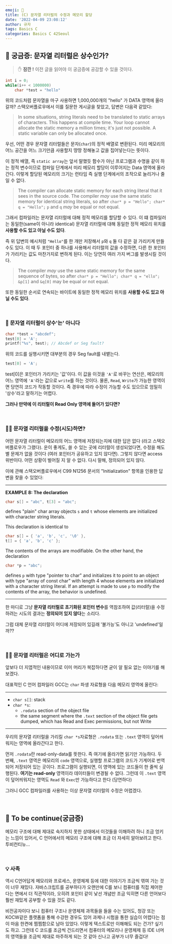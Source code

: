 ```yaml
---
emoji: 🌱
title: (C) 문자열 리터럴의 수정과 메모리 할당
date: '2022-04-09 23:08:12'
author: 규자
tags: Basics C
categories: Basics C 42Seoul
---
```


## 🤔 궁금증: 문자열 리터럴은 상수인가?

> ✋ **잠깐 !** 이전 글을 읽어야 이 궁금증에 공감할 수 있을 것이다.

```cpp
int i = 0;
while(i++ < 1000000)
    char *test = "hello"
```
위의 코드처럼 문자열을 마구 사용하면 1,000,000개의 "hello" 가 DATA 영역에 올라갈까? 스택오버플로우에서 이를 질문한 게시글을 찾았고, 답변은 다음곽 같았다:

> In some situations, string literals need to be translated to static arrays of characters. This happens at compile time. Your loop cannot allocate the static memory a million times; it's just not possible. A static variable can only be allocated once.

우선, 어떤 경우 문자열 리터럴들은 문자(`char`)의 정적 배열로 변환된다. 미리 메모리의 어느 공간을 어느 크기만큼 사용할지 땅땅 정해놓고 값을 집어넣는다는 뜻이다. 

이 정적 배열, 즉 `static array`는 앞서 말했듯 함수가 아닌 프로그램과 수명을 같이 하는 정적 변수이므로 컴파일 단계에서 미리 메모리 할당이 이루어지는 Data 영역에 올라간다. 이렇게 할당된 메모리의 크기는 런타임 즉 실행 단계에서의 조작으로 늘리거나 줄일 수 없다.

> The compiler can allocate static memory for each string literal that it sees in the source code. The compiler *may* use the same static memory for identical string literals, so after `char* p = "Hello"; char* q = "Hello";` `p` and `q` *may* be equal or not equal. 

그래서 컴파일러는 문자열 리터럴에 대해 정적 메모리를 할당할 수 있다. 이 떄 컴파일러는 동일한(same이 아니라 identical) 문자열 리터럴에 대해 동일한 정적 메모리 위치를 **사용할 수도 있고 아닐 수도 있다**. 

즉 위 답변의 예시처럼 `"Hello"`를 한 개만 저장해서 `p`와 `q` 둘 다 같은 걸 가리키게 만들 수도 있다. 이 때 두 포인터 중 하나를 사용해서 리터럴의 값을 수정하면, 다른 한 포인터가 가리키는 값도 마찬가지로 변하게 된다. 이는 당연히 여러 가지 버그를 발생시킬 것이다.

> The compiler *may* use the same static memory for the same sequence of bytes, so after `char* p = "Hello"; char* q = "ello";` `&p[1]` and `&q[0]` may be equal or not equal.

또한 동일한 순서로 연속되는 바이트에 동일한 정적 메모리 위치를 **사용할 수도 있고 아닐 수도 있다**. 

<br/>

### 🧐 문자열 리터럴이 상수'는' 아니다

```cpp
char *test = "abcdef";
test[0] = 'A';
printf("%s", test); // Abcdef or Seg fault?
```
위의 코드를 실행시키면 대부분의 경우 Seg fault를 내뱉는다.

```cpp
test[0] = 'A';
```
 test[0]은 포인터가 가리키는 '값'이다. 이 값을 이것을 `'A'`로 바꾸는 연산은, 메모리의 어느 영역에 `'A'`라는 값으로 `write`를 하는 것이다. 물론, `Read`, `Write`가 가능한 영역이면 당연히 코드가 작동할 것이다. 즉 경우에 따라 수정이 가능할 수도 있으므로 엄밀히 '상수'라고 말하기는 어렵다.

**그러나 만약에 이 리터럴이 Read Only 영역에 들어가 있다면?** 

<br/>

### 🤷‍♀️ 문자열 리터럴을 수정(시도)하면?

어떤 문자열 리터럴이 메모리의 어느 영역에 저장되는지에 대한 답은 없다 (라고 스택오버플로우가 그랬다). 운이 좋게도, 쓸 수 있는 곳에 리터럴이 생성되었다면, 수정을 해도 별 문제가 없을 것이다 (여러 포인터가 공유하고 있지 않다면). 그렇지 않다면 access 위반이다. 어떤 상황이 벌어질 지 알 수 없다. 다시 말해, 정의되어 있지 않다.

이에 관해 스택오버플로우에서 C99 N1256 문서의 "Initialization" 항목을 인용한 답변을 찾을 수 있었다:
<hr/>

**EXAMPLE 8: The declaration**

```cpp
char s[] = "abc", t[3] = "abc";
```
defines "plain" char array objects `s` and `t` whose elements are initialized with character string literals.

This declaration is identical to
```cpp
char s[] = { 'a', 'b', 'c', '\0' },
t[] = { 'a', 'b', 'c' };
```
The contents of the arrays are modifiable. On the other hand, the declaration
```cpp
char *p = "abc";
```
defines `p` with type "pointer to char" and initializes it to point to an object with type "array of const char" with length 4 whose elements are initialized with a character string literal. If an attempt is made to use `p` to modify the contents of the array, the behavior is undefined.
<hr/>

한 마디로 그냥 **문자열 리터럴로 초기화된 포인터 변수**를 역참조하여 값(리터럴)을 수정하려는 시도의 결과는 **정의되어 있지 않다**는 소리다.

그럼 대체 문자열 리터럴이 어디에 저장되어 있길래 '불가능'도 아니고 'undefined'일까??

<br/>

### 🤦‍♀️ 문자열 리터럴은 어디로 가는가
앞보다 더 지엽적인 내용이므로 이미 머리가 복잡하다면 굳이 알 필요 없는 이야기를 해 보겠다.

대표적인 C 언어 컴파일러 GCC는 `char` 파생 자료형을 다음 메모리 영역에 올린다:
<hr/>

- `char s[]`: stack
- `char *s`:
    - `.rodata` section of the object file
    - the same segment where the `.text` section of the object file gets dumped, which has Read and Exec permissions, but not Write

<hr/>

우리의 문자열 리터럴을 가리킬 `char *s`자료형은 `.rodata` 또는 `.text` 영역이 덮어씌워지는 영역에 올라간다고 한다. 

먼저 `.rodata`란 read-only-data를 뜻한다. 즉 여기에 올라가면 읽기만 가능하다. 두 번째, `.text` 영역은 메모리의 `code` 영역으로, 실행할 프로그램의 코드가 기계어로 번역되어 저장되어 있는 곳이다. 프로그램이 실행되면, 이 영역에 있는 코드들이 한 줄씩 실행된다. **여기는 read-only** 영역이라 데이터들이 변경될 수 없다. 그런데 이 `.text` 영역이 덮어씌워지는 영역도 `Read` 와 `Exec`만 가능하다고 한다 (당연하다)

그러니 GCC 컴파일러를 사용하는 이상 문자열 리터럴의 수정은 어렵겠다.

<br/>

## 🤔 To be continue(궁금증)

메모리 구조에 대해 제대로 숙지하지 못한 상태에서 이것들을 이해하려 하니 조금 엉키는 느낌이 있어서, C 언어에서의 메모리 구조에 대해 조금 더 자세히 알아보려고 한다. 투비컨티뉴...

<br/>

### 💡 사족

역시 C언어답게 메모리와 프로세스, 운영체제 등에 대한 이야기가 조금씩 엮여 가는 것이 너무 재밌다. 자바스크립트를 공부하다가 오랜만에 C를 보니 컴퓨터를 직접 제어한다는 면에서 더 직관적이라, 오히려 포인터 같이 낯선 개념만 조금 익히면 다른 언어보다 훨씬 재밌게 공부할 수 있을 것도 같다. 

비전공자이다 보니 컴퓨터 구조나 운영체제 과목들을 들을 수는 있어도, 청강 또는 KOCW같은 플랫폼을 통해 수강한 경우도 있어 과제나 시험을 통한 실습이 어렵다는 점이 마음 한켠에 찜찜함으로 남아 있었다. 이렇게 텍스트로만 이해해도 되는 건가? 싶기도 하고. 그런데 C 코드를 조금씩 건드리면서 컴퓨터의 메모리나 운영체제 등 IDE 너머의 영역들을 조금씩 제대로 마주하게 되는 것 같아 신나고 공부가 너무 즐겁다!


